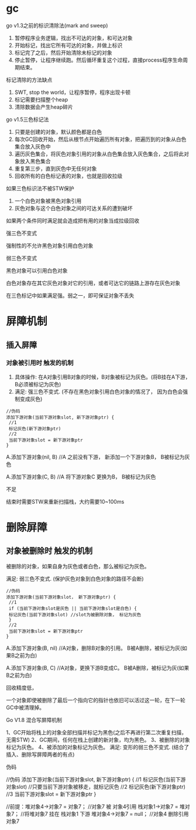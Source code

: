 # gc

go v1.3之前的标识清除法(mark and sweep)

1. 暂停程序业务逻辑，找出不可达的对象，和可达对象
2. 开始标记，找出它所有可达的对象，并做上标识
3. 标记完了之后，然后开始清除未标记的对象
4. 停止暂停，让程序继续跑。然后循环重复这个过程，直接process程序生命周期结束。


标记清除的方法缺点

1. SWT, stop the world，让程序暂停，程序出现卡顿
2. 标记需要扫描整个heap
3. 清除数据会产生heap碎片




go v1.5三色标记法

1. 只要是创建的对象，默认颜色都是白色
2. 每次GC回收开始，然后从根节点开始遍历所有对象，把遍历到的对象从白色集合放入灰色中
3. 遍历灰色集合，将灰色对象引用的对象从白色集合放入灰色集合，之后将此对象放入黑色集合
4. 重复第三步，直到灰色中无任何对象
5. 回收所有的白色标记表的对象，也就是回收拉级


如果三色标识法不被STW保护

1. 一个白色对象被黑色对象引用
2. 灰色对象与这个白色对象之间的可达关系的遭到破坏

如果两个条件同时满足就会造成把有用的对象当成拉级回收




强三色不变式

强制性的不允许黑色对象引用白色对象




弱三色不变式

黑色对象可以引用白色对象

白色对象存在其它灰色对象对它的引用，或者可达它的链路上游存在灰色对象

在三色标记中如果满足强。弱之一，即可保证对象不丢失



# 屏障机制

## 插⼊屏障

### 对象被引⽤时 触发的机制
1. 具体操作: 在A对象引⽤B对象的时候，B对象被标记为灰⾊。(将B挂在A下游，B必须被标记为灰⾊)
2. 满⾜: 强三⾊不变式. (不存在⿊⾊对象引⽤⽩⾊对象的情况了， 因为⽩⾊会强制变成灰⾊)

```
//伪码
添加下游对象(当前下游对象slot, 新下游对象ptr) {
 //1
 标记灰⾊(新下游对象ptr)
 //2 
 当前下游对象slot = 新下游对象ptr
}
```

A.添加下游对象(nil, B) //A 之前没有下游， 新添加⼀个下游对象B， B被标记为灰⾊

A.添加下游对象(C, B) //A 将下游对象C 更换为B， B被标记为灰⾊

不⾜

结束时需要STW来重新扫描栈，⼤约需要10~100ms



# 删除屏障

## 对象被删除时 触发的机制
被删除的对象，如果⾃身为灰⾊或者⽩⾊，那么被标记为灰⾊。

满⾜: 弱三⾊不变式. (保护灰⾊对象到⽩⾊对象的路径不会断)


```
//伪码
添加下游对象(当前下游对象slot， 新下游对象ptr) {
 //1
 if (当前下游对象slot是灰⾊ || 当前下游对象slot是⽩⾊) {
 标记灰⾊(当前下游对象slot) //slot为被删除对象， 标记为灰⾊
 }
 //2
 当前下游对象slot = 新下游对象ptr
}
```


A.添加下游对象(B, nil) //A对象，删除B对象的引⽤。 B被A删除，被标记为灰(如果B之前为⽩)

A.添加下游对象(B, C) //A对象，更换下游B变成C。 B被A删除，被标记为灰(如果B之前为⽩)


回收精度低，

⼀个对象即使被删除了最后⼀个指向它的指针也依旧可以活过这⼀轮，在下⼀轮GC中被清理掉。



Go V1.8 混合写屏障机制

1、GC开始将栈上的对象全部扫描并标记为⿊⾊(之后不再进⾏第⼆次重复扫描，⽆需STW) 
2、GC期间，任何在栈上创建的新对象，均为⿊⾊。
3、被删除的对象标记为灰⾊。
4、被添加的对象标记为灰⾊。
满⾜: 变形的弱三⾊不变式. (结合了插⼊、删除写屏障两者的有点)


伪码 

//伪码
添加下游对象(当前下游对象slot, 新下游对象ptr) {
 //1 
 标记灰⾊(当前下游对象slot) //只要当前下游对象被移⾛，就标记灰⾊
 //2 
 标记灰⾊(新下游对象ptr)
 //3
 当前下游对象slot = 新下游对象ptr
}

//前提：堆对象4->对象7 = 对象7； //对象7 被 对象4引⽤
栈对象1->对象7 = 堆对象7； //将堆对象7 挂在 栈对象1 下游
堆对象4->对象7 = null； //对象4 删除引⽤ 对象7